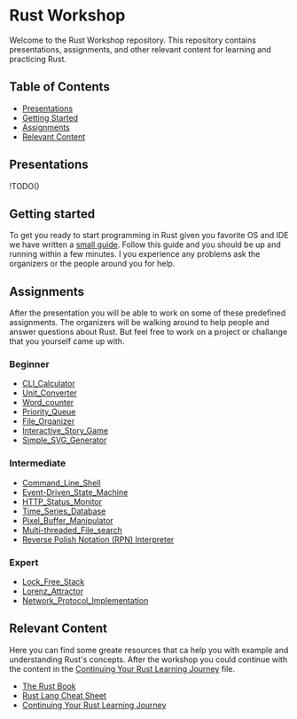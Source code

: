 # Rust Workshop

Welcome to the Rust Workshop repository. This repository contains presentations, assignments, and other relevant content for learning and practicing Rust.

## Table of Contents
- [Presentations](#presentations)
- [Getting Started](#Getting-started)
- [Assignments](#assignments)
- [Relevant Content](#relevant-content)

## Presentations
!TODO()

## Getting started
To get you ready to start programming in Rust given you favorite OS and IDE we have written a [small guide](Getting_Started_with_Rust.md). Follow this guide and you should be up and running within a few minutes. I you experience any problems ask the organizers or the people around you for help. 


## Assignments

After the presentation you will be able to work on some of these predefined assignments. The organizers will be walking around to help people and answer questions about Rust. But feel free to work on a project or challange that you yourself came up with.

### Beginner
 - [CLI_Calculator](assignments/1_beginner/B1_CLI_Calculator.md)
 - [Unit_Converter](assignments/1_beginner/B2_Unit_Converter.md)
 - [Word_counter](assignments/1_beginner/B3_Word_counter.md)
 - [Priority_Queue](assignments/1_beginner/B4_Priority_Queue.md)
 - [File_Organizer](assignments/1_beginner/B5_File_Organizer.md)
 - [Interactive_Story_Game](assignments/1_beginner/B6_Interactive_Story_Game.md)
 - [Simple_SVG_Generator](assignments/1_beginner/B7_Simple_SVG_Generator.md)

### Intermediate
 - [Command_Line_Shell](assignments/2_intermediate/I1_Command_Line_Shell.md)
 - [Event-Driven_State_Machine](assignments/2_intermediate/I2_Event-Driven_State_Machine.md)
 - [HTTP_Status_Monitor](assignments/2_intermediate/I3_HTTP_Status_Monitor.md)
 - [Time_Series_Database](assignments/2_intermediate/I4_Time_Series_Database.md)
 - [Pixel_Buffer_Manipulator](assignments/2_intermediate/I5_Pixel_Buffer_Manipulator.md)
 - [Multi-threaded_File_search](assignments/2_intermediate/I6_Multi-threaded_File_search.md)
 - [Reverse Polish Notation (RPN) Interpreter](assignments/2_intermediate/I7_Reverse_Polish_Notation_Interpreter.md)

### Expert
 - [Lock_Free_Stack](assignments/3_expert/E1_Lock_Free_Stack.md)
 - [Lorenz_Attractor](assignments/3_expert/E2_Lorenz_Attractor.md)
 - [Network_Protocol_Implementation](assignments/3_expert/E3_Network_Protocol_Implementation.md)
 
## Relevant Content

Here you can find some greate resources that ca help you with example and understanding Rust's concepts. After the workshop you could continue with the content in the [Continuing Your Rust Learning Journey](Continuing_Your_Rust_Learning_Journey.md) file.
- [The Rust Book](https://doc.rust-lang.org/book/)
- [Rust Lang Cheat Sheet](https://cheats.rs/)
- [Continuing Your Rust Learning Journey](Continuing_Your_Rust_Learning_Journey.md)